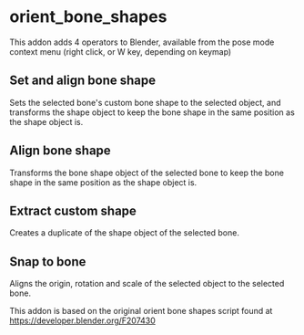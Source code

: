 # orient_bone_shapes

This addon adds 4 operators to Blender, available from the pose mode context menu (right click, or W key, depending on keymap)

## Set and align bone shape

Sets the selected bone's custom bone shape to the selected object, and transforms the shape object to keep the bone shape in the same position as the shape object is.

## Align bone shape

Transforms the bone shape object of the selected bone to keep the bone shape in the same position as the shape object is.

## Extract custom shape

Creates a duplicate of the shape object of the selected bone.

## Snap to bone

Aligns the origin, rotation and scale of the selected object to the selected bone.

This addon is based on the original orient bone shapes script found at https://developer.blender.org/F207430
